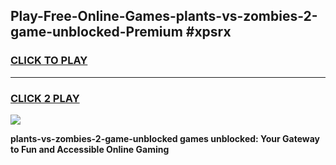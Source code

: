 
## Play-Free-Online-Games-plants-vs-zombies-2-game-unblocked-Premium #xpsrx
<h3>
<a href="https://premium.freeplayer.one?title=plants-vs-zombies-2-game-unblocked&ref=8M">CLICK TO PLAY</a></h3>
<hr>

<h3>
<a href="https://premium.freeplayer.one?title=plants-vs-zombies-2-game-unblocked&ref=8M">CLICK 2 PLAY</a>
  
</h3>

<a href="https://premium.freeplayer.one?title=plants-vs-zombies-2-game-unblocked&ref=8M"><img src="https://clearcache.store/games.png"></a>


**plants-vs-zombies-2-game-unblocked games unblocked: Your Gateway to Fun and Accessible Online Gaming**
